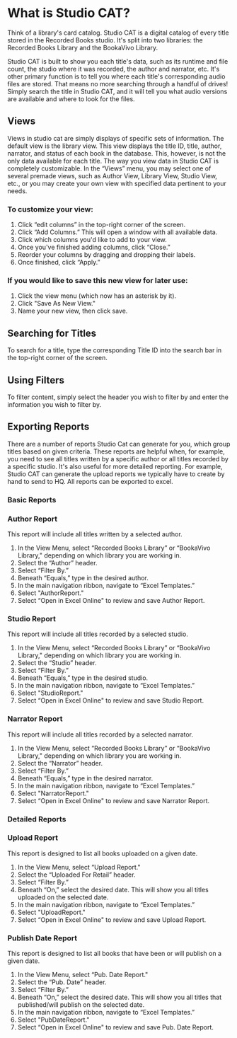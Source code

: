 # What is Studio CAT?

Think of a library's card catalog. Studio CAT is a digital catalog of every title stored in the Recorded Books studio. It's split into two libraries: the Recorded Books Library and the BookaVivo Library.   

Studio CAT is built to show you each title's data, such as its runtime and file count, the studio where it was recorded, the author and narrator, etc. It's other primary function is to tell you where each title's corresponding audio files are stored. That means no more searching through a handful of drives! Simply search the title in Studio CAT, and it will tell you what audio versions are available and where to look for the files. 

 ## Views

 Views in studio cat are simply displays of specific sets of information. The default view is the library view. This view displays the title ID, title, author, narrator, and status of each book in the database. This, however, is not the only data available for each title. The way you view data in Studio CAT is completely customizable. In the “Views” menu, you may select one of several premade views, such as Author View, Library View, Studio View, etc., or you may create your own view with specified data pertinent to your needs. 

 
### To customize your view:

1. Click “edit columns” in the top-right corner of the screen.
2. Click “Add Columns.” This will open a window with all available data.
3. Click which columns you'd like to add to your view.
4. Once you've finished adding columns, click “Close.”
5. Reorder your columns by dragging and dropping their labels.
6. Once finished, click “Apply.” 

 
### If you would like to save this new view for later use: 

1. Click the view menu (which now has an asterisk by it).
2. Click "Save As New View."
3. Name your new view, then click save.

## Searching for Titles

To search for a title, type the corresponding Title ID into the search bar in the top-right corner of the screen.  

## Using Filters

To filter content, simply select the header you wish to filter by and enter the information you wish to filter by. 

## Exporting Reports

There are a number of reports Studio Cat can generate for you, which group titles based on given criteria. These reports are helpful when, for example, you need to see all titles written by a specific author or all titles recorded by a specific studio. It's also useful for more detailed reporting. For example, Studio CAT can generate the upload reports we typically have to create by hand to send to HQ. All reports can be exported to excel. 

### Basic Reports
 
### Author Report

This report will include all titles written by a selected author. 

1. In the View Menu, select “Recorded Books Library” or “BookaVivo Library," depending on which library you are working in.
2. Select the “Author” header.
3. Select “Filter By.”
4. Beneath “Equals,” type in the desired author.
5. In the main navigation ribbon, navigate to “Excel Templates.”
6. Select "AuthorReport."
7. Select “Open in Excel Online" to review and save Author Report. 
 
### Studio Report

This report will include all titles recorded by a selected studio. 

1. In the View Menu, select “Recorded Books Library” or “BookaVivo Library," depending on which library you are working in.
2. Select the “Studio” header.
3. Select “Filter By.”
4. Beneath “Equals,” type in the desired studio.
5. In the main navigation ribbon, navigate to “Excel Templates.”
6. Select "StudioReport."
7. Select “Open in Excel Online" to review and save Studio Report. 

### Narrator Report

This report will include all titles recorded by a selected narrator. 

1. In the View Menu, select “Recorded Books Library” or “BookaVivo Library," depending on which library you are working in.
2. Select the “Narrator” header.
3. Select “Filter By.”
4. Beneath “Equals,” type in the desired narrator.
5. In the main navigation ribbon, navigate to “Excel Templates.”
6. Select "NarratorReport."
7. Select “Open in Excel Online" to review and save Narrator Report.

### Detailed Reports

### Upload Report

This report is designed to list all books uploaded on a given date. 

1. In the View Menu, select “Upload Report."
2. Select the “Uploaded For Retail” header.
3. Select “Filter By.”
4. Beneath “On,” select the desired date. This will show you all titles uploaded on the selected date.
5. In the main navigation ribbon, navigate to “Excel Templates.”
6. Select "UploadReport."
7. Select “Open in Excel Online" to review and save Upload Report. 

### Publish Date Report

This report is designed to list all books that have been or will publish on a given date. 

1. In the View Menu, select “Pub. Date Report."
2. Select the “Pub. Date” header.
3. Select “Filter By.”
4. Beneath “On,” select the desired date. This will show you all titles that published/will publish on the selected date.
5. In the main navigation ribbon, navigate to “Excel Templates.”
6. Select "PubDateReport."
7. Select “Open in Excel Online" to review and save Pub. Date Report. 
